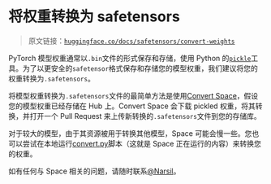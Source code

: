 # 将权重转换为 safetensors

> 原文链接：[`huggingface.co/docs/safetensors/convert-weights`](https://huggingface.co/docs/safetensors/convert-weights)

PyTorch 模型权重通常以`.bin`文件的形式保存和存储，使用 Python 的[`pickle`](https://docs.python.org/3/library/pickle.html)工具。为了以更安全的`safetensor`格式保存和存储您的模型权重，我们建议将您的权重转换为`.safetensors`。

将模型权重转换为`.safetensors`文件的最简单方法是使用[Convert Space](https://huggingface.co/spaces/diffusers/convert)，假设您的模型权重已经存储在 Hub 上。Convert Space 会下载 pickled 权重，将其转换，并打开一个 Pull Request 来上传新转换的`.safetensors`文件到您的存储库。

对于较大的模型，由于其资源被用于转换其他模型，Space 可能会慢一些。您也可以尝试在本地运行[convert.py](https://github.com/huggingface/safetensors/blob/main/bindings/python/convert.py)脚本（这就是 Space 正在运行的内容）来转换您的权重。

如有任何与 Space 相关的问题，请随时联系[@Narsil](https://huggingface.co/Narsil)。
